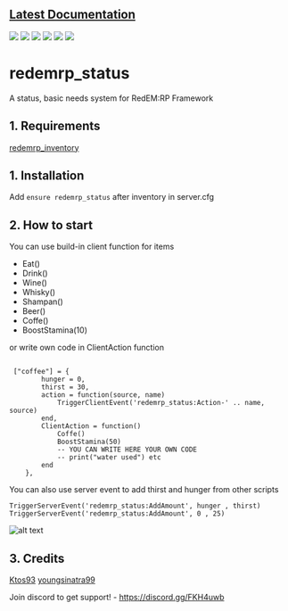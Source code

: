 ## [Latest Documentation](https://sinatra.gitbook.io/redemrp/ "Latest Documentation")
![](https://img.shields.io/github/stars/RedEM-RP/redemrp_status) ![](https://img.shields.io/github/forks/RedEM-RP/redemrp_status) ![](https://img.shields.io/github/tag/RedEM-RP/redemrp_status) ![](https://img.shields.io/github/release/RedEM-RP/redemrp_status) ![](https://img.shields.io/github/issues/RedEM-RP/redemrp_status) ![](https://img.shields.io/discord/648268213859254309)
# redemrp_status
A status, basic needs system for RedEM:RP Framework

## 1. Requirements

[redemrp_inventory](https://github.com/RedEM-RP/redemrp_inventory/)

## 1. Installation
Add ```ensure redemrp_status``` after inventory in server.cfg

## 2. How to start
You can use build-in client function for items
* Eat()
* Drink()
* Wine()
* Whisky()
* Shampan()
* Beer()
* Coffe()
* BoostStamina(10)
 
or write own code in ClientAction function

```

 ["coffee"] = {
        hunger = 0,
        thirst = 30,
        action = function(source, name)
            TriggerClientEvent('redemrp_status:Action-' .. name, source)
        end,
        ClientAction = function()
            Coffe()
            BoostStamina(50)
            -- YOU CAN WRITE HERE YOUR OWN CODE
            -- print("water used") etc
        end
    },

```
You can also use server event to add thirst and hunger from other scripts
```
TriggerServerEvent('redemrp_status:AddAmount', hunger , thirst)
TriggerServerEvent('redemrp_status:AddAmount', 0 , 25)
```


![alt text](https://i.imgur.com/Pfi4dAj.png)
## 3. Credits
[Ktos93](http://github.com/Ktos93)
[youngsinatra99](http://github.com/youngsinatra99)

Join discord to get support! - https://discord.gg/FKH4uwb
